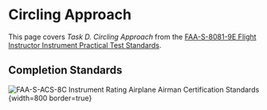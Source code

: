 # Circling Approach

This page covers *Task D. Circling Approach* from the [FAA-S-8081-9E Flight Instructor Instrument Practical Test Standards](https://www.faa.gov/training_testing/testing/acs/cfi_instrument_pts_9.pdf).

<!--@include: ./docs/src/includes/approaches/circling.md | shift:1-->

## Completion Standards

![[FAA-S-ACS-8C Instrument Rating Airplane Airman Certification Standards](https://www.faa.gov/training_testing/testing/acs/instrument_rating_airplane_acs_8.pdf)](/img/faa-s-acs-8c/faa-s-acs-8c-vi-d-circling-approach.png){width=800 border=true}

<!--@include: ./docs/src/includes/approaches/circling-references.md | shift:1-->
